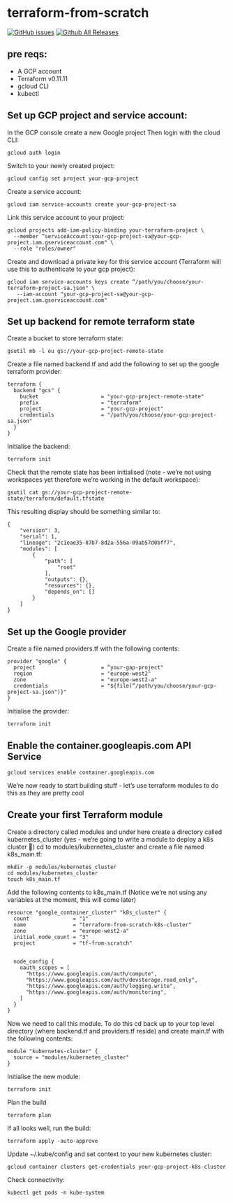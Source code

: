 # terraform-from-scratch
[![GitHub issues](https://img.shields.io/github/issues/bobclarke/test)](https://github.com/bobclarke/test/issues)
[![Github All Releases](https://img.shields.io/github/downloads/bobclarke/terraform-from-scratch/total.svg)]()


## pre reqs:
* A GCP account
* Terraform v0.11.11
* gcloud CLI
* kubectl 


## Set up GCP project and service account:
In the GCP console create a new Google project
Then login with the cloud CLI:
```
gcloud auth login
```
Switch to your newly created project:
```
gcloud config set project your-gcp-project
```

Create a service account:
```
gcloud iam service-accounts create your-gcp-project-sa
```

Link this service account to your project:
```
gcloud projects add-iam-policy-binding your-terraform-project \
  --member “serviceAccount:your-gcp-project-sa@your-gcp-project.iam.gserviceaccount.com" \
  --role "roles/owner"
```  

Create and download a private key for this service account (Terraform will use this to authenticate to your gcp project):
```
gcloud iam service-accounts keys create “/path/you/choose/your-terraform-project-sa.json" \
   --iam-account "your-gcp-project-sa@your-gcp-project.iam.gserviceaccount.com"
```

## Set up backend for remote terraform state 
Create a bucket to store terraform state:
```
gsutil mb -l eu gs://your-gcp-project-remote-state
```

Create a file named backend.tf and add the following to set up the google terraform provider:
```
terraform {
  backend "gcs" {
    bucket                    = "your-gcp-project-remote-state"
    prefix                    = "terraform"
    project                   = "your-gcp-project"
    credentials               = "/path/you/choose/your-gcp-project-sa.json"
  }
}
```

Initialise the backend:
```
terraform init
```

Check that the remote state has been initialised (note - we’re not using workspaces yet therefore we’re working in the default workspace):
```
gsutil cat gs://your-gcp-project-remote-state/terraform/default.tfstate
```

This resulting display should be something similar to:
```
{
    "version": 3,
    "serial": 1,
    "lineage": "2c1eae35-87b7-8d2a-556a-09ab57d0bff7",
    "modules": [
        {
            "path": [
                "root"
            ],
            "outputs": {},
            "resources": {},
            "depends_on": []
        }
    ]
}
```


## Set up the Google provider
Create a file named providers.tf with the following contents:
```
provider "google" {
  project                     = “your-gap-project"
  region                      = "europe-west2"
  zone                        = "europe-west2-a"
  credentials                 = "${file(“/path/you/choose/your-gcp-project-sa.json")}"
}
```

Initialise the provider:
```
terraform init
```

## Enable the container.googleapis.com API Service 
```
gcloud services enable container.googleapis.com
```

We’re now ready to start building stuff - let’s use terraform modules to do this as they are pretty cool 

## Create your first Terraform module
Create a directory called modules and under here create a directory called kubernetes_cluster (yes - we’re going to write a module to deploy a k8s cluster 🙂)
cd to modules/kubernetes_cluster and create a file named k8s_main.tf:
```
mkdir -p modules/kubernetes_cluster
cd modules/kubernetes_cluster
touch k8s_main.tf
```

Add the following contents to  k8s_main.tf (Notice we’re not using any variables at the moment, this will come later)
```
resource "google_container_cluster" "k8s_cluster" {
  count              = "1"
  name               = "terraform-from-scratch-k8s-cluster"
  zone               = "europe-west2-a"
  initial_node_count = "3" 
  project            = "tf-from-scratch"


  node_config {
    oauth_scopes = [
      "https://www.googleapis.com/auth/compute",
      "https://www.googleapis.com/auth/devstorage.read_only",
      "https://www.googleapis.com/auth/logging.write",
      "https://www.googleapis.com/auth/monitoring",
    ]
  }
}
```

Now we need to call this module. To do this cd back up to your top level directory (where backend.tf and providers.tf reside) and create main.tf with the following contents:
```
module "kubernetes-cluster" {
  source = "modules/kubernetes_cluster"
}
```

Initialise the new module:
```
terraform init
```

Plan the build 
```
terraform plan
```

If all looks well, run the build:
```
terraform apply -auto-approve
```

Update ~/.kube/config and set context to your new kubernetes cluster:
```
gcloud container clusters get-credentials your-gcp-project-k8s-cluster
```

Check connectivity:
```
kubectl get pods -n kube-system
```

